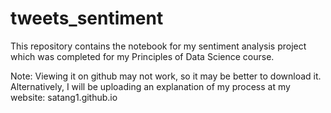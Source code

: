 # tweets_sentiment

This repository contains the notebook for my sentiment analysis project which was completed for my Principles of Data Science course. 

Note: Viewing it on github may not work, so it may be better to download it. Alternatively, I will be uploading an explanation of my process at my website: satang1.github.io
